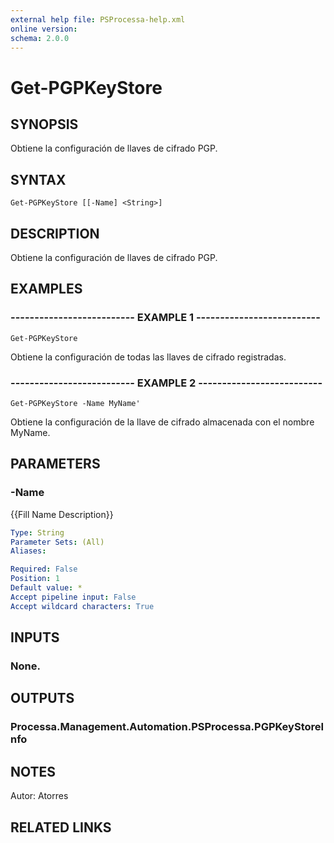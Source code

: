 ```yaml
---
external help file: PSProcessa-help.xml
online version: 
schema: 2.0.0
---
```


# Get-PGPKeyStore

## SYNOPSIS
Obtiene la configuración de llaves de cifrado PGP.

## SYNTAX

```
Get-PGPKeyStore [[-Name] <String>]
```

## DESCRIPTION
Obtiene la configuración de llaves de cifrado PGP.

## EXAMPLES

### -------------------------- EXAMPLE 1 --------------------------
```
Get-PGPKeyStore
```

Obtiene la configuración de todas las llaves de cifrado registradas.

### -------------------------- EXAMPLE 2 --------------------------
```
Get-PGPKeyStore -Name MyName'
```

Obtiene la configuración de la llave de cifrado almacenada con el nombre MyName.

## PARAMETERS

### -Name
{{Fill Name Description}}

```yaml
Type: String
Parameter Sets: (All)
Aliases: 

Required: False
Position: 1
Default value: *
Accept pipeline input: False
Accept wildcard characters: True
```

## INPUTS

### None.

## OUTPUTS

### Processa.Management.Automation.PSProcessa.PGPKeyStoreInfo

## NOTES
Autor: Atorres

## RELATED LINKS

